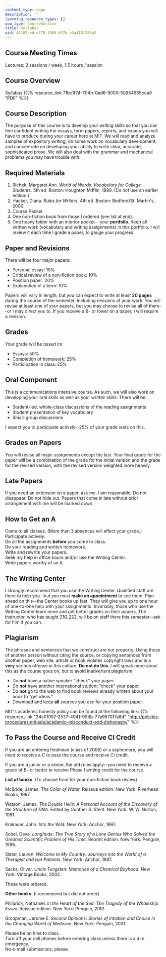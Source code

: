 ```yaml
---
content_type: page
description: ''
learning_resource_types: []
ocw_type: CourseSection
title: Syllabus
uid: 43107ced-e778-1369-637b-b5a4181286a2
---
```


Course Meeting Times
--------------------

Lectures: 2 sessions / week, 1.5 hours / session

Course Overview
---------------

Syllabus ({{% resource_link 71bc1f74-704b-0ad6-9000-50954955cca0 "PDF" %}})

Course Description
------------------

The purpose of this course is to develop your writing skills so that you can feel confident writing the essays, term papers, reports, and exams you will have to produce during your career here at MIT. We will read and analyze samples of expository writing, do some work on vocabulary development, and concentrate on developing your ability to write clear, accurate, sophisticated prose. We will also deal with the grammar and mechanical problems you may have trouble with.

Required Materials
------------------

1.  Richek, Margaret Ann. _World of Words: Vocabulary for College Students._ 5th ed. Boston: Houghton Mifflin, 1999. (Do not use an earlier edition.)
2.  Hacker, Diana. _Rules for Writers_. 4th ed. Boston: Bedford/St. Martin's, 2000.
3.  Course Packet
4.  One non-fiction book from those I ordered (see list at end).
5.  One heavy folder with an interior pocket-- your **portfolio**. Keep all written work (vocabulary and writing assignments) in this portfolio. I will review it each time I grade a paper, to gauge your progress.

Paper and Revisions
-------------------

There will be four major papers:

*   Personal essay: 10%
*   Critical review of a non-fiction book: 10%
*   Position paper: 20%
*   Explanation of a term: 10%

Papers will vary in length, but you can expect to write at least **20 pages** during the course of the semester, including revisions of your work. You will revise at least one of your papers, but you may choose to revise all of them--or I may direct you to. If you receive a B- or lower on a paper, I will require a revision.

Grades
------

Your grade will be based on

*   Essays: 50%
*   Completion of homework: 25%
*   Participation in class: 25%

Oral Component
--------------

This is a communications intensive course. As such, we will also work on developing your oral skills as well as your written skills. There will be:

*   Student-led, whole-class discussions of the reading assignments
*   Student presentation of key vocabulary
*   Small-group discussions

I expect you to participate actively--25% of your grade rests on this.

Grades on Papers
----------------

You will revise all major assignments except the last. Your final grade for the paper will be a combination of the grade for the initial version and the grade for the revised version, with the revised version weighted more heavily.

Late Papers
-----------

If you need an extension on a paper, ask me. I am reasonable. Do not disappear. Do not hide out. Papers that come in late without prior arrangement with me will be marked down.

How to Get an A
---------------

Come to all classes. (More than 3 absences will affect your grade.)  
Participate actively.  
Do all the assignments **before** you come to class.  
Do your reading and written homework.  
Write and rewrite your papers.  
Seek my help in office hours and/or use the Writing Center.  
Write papers worthy of an A.

The Writing Center
------------------

I strongly recommend that you use the Writing Center. Qualified staff are there to help you--but you must **make an appointment** to see them. Plan ahead on this--the Center books up fast. They will give you up to one hour of one-to-one help with your assignments. Invariably, those who use the Writing Center learn more and get better grades on their papers. The instructor, who has taught 21G.222, will be on staff there this semester--ask for him if you can.

Plagiarism
----------

The phrases and sentences that we construct are our property. Using those of another person without citing the source, or copying sentences from another paper, web site, article or book violates copyright laws and is a **very** serious offense in this culture. **Do not do this**. I will speak more about this as the course goes on, but to avoid inadvertent plagiarism,

*   Do **not** have a native speaker "check" your paper.
*   Do **not** have another international student "check" your paper.
*   Do **not** go to the web to find book reviews already written about your book to "get ideas."
*   Download and keep **all** sources you use for your position paper.

MIT's academic honesty policy can be found at the following link: {{% resource_link "34c01097-2537-4941-99db-77a967017a8d" "http://policies-procedures.mit.edu/academic-misconduct-and-dishonesty/" %}}

To Pass the Course and Receive CI Credit
----------------------------------------

If you are an entering freshman (class of 2006) or a sophomore, you will need to receive a C to pass the course and receive CI credit.

If you are a junior or a senior, the old rules apply--you need to receive a grade of B- or better to receive Phase I writing credit for the course.

**List of books**: (To choose from for your non-fiction book review)

McBride, James. _The Color of Water._ Reissue edition. New York: Riverhead Books, 1997.

Watson, James. _The Double Helix: A Personal Account of the Discovery of the Structure of DNA_. Edited by Gunther S. Stent. New York: W. W. Norton, 1981.

Krakauer, John. _Into the Wild_. New York: Anchor, 1997.

Sobel, Dava. _Longitude: The True Story of a Lone Genius Who Solved the Greatest Scientific Problem of His Time_. Reprint edition. New York: Penguin, 1996.

Slater, Lauren. _Welcome to My Country: Journeys into the World of a Therapist and Her Patients_. New York: Anchor, 1997.

Sacks, Oliver. _Uncle Tungsten: Memories of a Chemical Boyhood_. New York: Vintage Books, 2002.

These were ordered.

**Other books**: (I recommend but did not order)

Philbrick, Nathaniel. _In the Heart of the Sea: The Tragedy of the Whaleship Essex_. Reissue edition. New York: Penguin, 2001.

Groopman, Jerome E. _Second Opinions: Stories of Intuition and Choice in the Changing World of Medicine_. New York: Penguin, 2001.

Please be on time to class.  
Turn off your cell phones before entering class unless there is a dire emergency.  
No e-mail submissions, please.